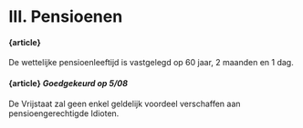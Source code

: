 # III. Pensioenen

#### {article}
De wettelijke pensioenleeftijd is vastgelegd op 60 jaar, 2 maanden en 1 dag.

#### {article} _Goedgekeurd op 5/08_
De Vrijstaat zal geen enkel geldelijk voordeel verschaffen aan pensioengerechtigde Idioten.